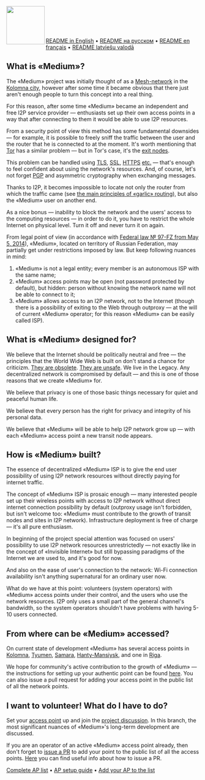 <br/>
<img align="left" src="https://i.imgur.com/RkjJPEr.png" width="100px">
<br/><br/><br/><br/>

[README in English](README.en.md) • [README на русском](README.ru.md) • [README en français](README.fr.md) • [README latviešu valodā](README.lv.md)

<h2>What is «Medium»?</h2>
The «Medium» project was initially thought of as a <a href="https://en.wikipedia.org/wiki/Mesh_networking">Mesh-network</a> in the <a href="https://en.wikipedia.org/wiki/Kolomna">Kolomna city</a>, however after some time it became obvious that there just aren't enough people to turn this concept into a real thing.

For this reason, after some time «Medium» became an independent and free I2P service provider — enthusiasts set up their own access points in a way that after connecting to them it would be able to use I2P resources.

From a security point of view this method has some fundamental downsides — for example, it is possible to freely sniff the traffic between the user and the router that he is connected to at the moment. It's worth mentioning that <a href="https://en.wikipedia.org/wiki/Tor_(anonymity_network)">Tor</a> has a similar problem — but in Tor's case, it's the <a href="https://hackertarget.com/tor-exit-node-visualization/">exit nodes</a>.

This problem can be handled using <a href="https://en.wikipedia.org/wiki/Transport_Layer_Security">TLS</a>, <a href="https://en.wikipedia.org/wiki/Secure_Sockets_Layer">SSL</a>, <a href="https://en.wikipedia.org/wiki/HTTPS">HTTPS</a> <a href="https://en.wikipedia.org/wiki/Cryptographic_protocol">etc.</a> — that's enough to feel confident about using the network's resources. And, of course, let's not forget <a href="https://en.wikipedia.org/wiki/Pretty_Good_Privacy">PGP</a> and asymmetric cryptography when exchanging messages.

Thanks to I2P, it becomes impossible to locate not only the router from which the traffic came (see <a href="https://en.wikipedia.org/wiki/Garlic_routing">the main principles of «garlic» routing</a>), but also the «Medium» user on another end.

As a nice bonus — inability to block the network and the users' access to the computing resources — in order to do it, you have to restrict the whole Internet on physical level. Turn it off and never turn it on again.

From legal point of view (in accordance with <a href="www.consultant.ru/document/cons_doc_LAW_162586/">Federal law № 97-FZ from May 5, 2014</a>), «Medium», located on territory of Russian Federation, may partially get under restrictions imposed by law. But keep following nuances in mind:

<ol><li>«Medium» is not a legal entity; every member is an autonomous ISP with the same name;</li>
	<li>«Medium» access points may be open (not password protected by default), but hidden: person without knowing the network name will not be able to connect to it;</li>
	<li>«Medium» allows access to an I2P network, not to the Internet (though there is a possibility of exiting to the Web through outproxy — at the will of current «Medium» operator; for this reason «Medium» can be easily called ISP).</li></ol>
<h2>What is «Medium» designed for?</h2>
We believe that the Internet should be politically neutral and free — the principles that the World Wide Web is built on don't stand a chance for criticizm. <a href="https://www.vanityfair.com/news/2018/07/the-man-who-created-the-world-wide-web-has-some-regrets">They are obsolete</a>. <a href="https://lifehacker.com/its-no-surprise-anymore-your-data-is-never-safe-onlin-1471858210">They are unsafe</a>. We live in the Legacy. Any decentralized network is compromised by default — and this is one of those reasons that we create «Medium» for. 

We believe that privacy is one of those basic things necessary for quiet and peaceful human life.

We believe that every person has the right for privacy and integrity of his personal data.

We believe that «Medium» will be able to help I2P network grow up — with each «Medium» access point a new transit node appears.

<h2>How is «Medium» built?</h2>
The essence of decentralized «Medium» ISP is to give the end user possibility of using I2P network resources without directly paying for internet traffic.

The concept of «Medium» ISP is prosaic enough — many interested people set up their wireless points with access to I2P network without direct internet connection possibility by default (outproxy usage isn't forbidden, but isn't welcome too: «Medium» must contribute to the growth of transit nodes and sites in I2P network). Infrastructure deployment is free of charge — it's all pure enthusiasm.

In beginning of the project special attention was focused on users' possibility to use I2P network resources unrestrictedly — not exactly like in the concept of «Invisible Internet» but still bypassing paradigms of the Internet we are used to, and it's good for now.

And also on the ease of user's connection to the network: Wi-Fi connection availability isn't anything supernatural for an ordinary user now.

What do we have at this point: volunteers (system operators) with «Medium» access points under their control, and the users who use the network resources. I2P only uses a small part of the general channel's bandwidth, so the system operators shouldn't have problems with having 5-10 users connected.

<h2>From where can be «Medium» accessed?</h2>
On current state of development «Medium» has several access points in <a href="https://github.com/medium-isp/medium/tree/master/ru/50/kolomna">Kolomna</a>, <a href="https://github.com/medium-isp/medium/tree/master/ru/72/tyumen">Tyumen</a>, <a href="https://github.com/medium-isp/medium/tree/master/ru/63/samara">Samara</a>, <a href="https://github.com/medium-isp/medium/tree/master/ru/86/hanty-mansiysk">Hanty-Mansiysk</a>, and one in <a href="https://github.com/medium-isp/medium/tree/master/lv/01/riga">Riga</a>.

We hope for community's active contribution to the growth of «Medium» — the instructions for setting up your authentic point can be found <a href="https://github.com/medium-isp/medium/blob/master/README.en.md#%D1%8F--%D0%BE%D0%BF%D0%B5%D1%80%D0%B0%D1%82%D0%BE%D1%80">here</a>. You can also issue a pull request for adding your access point in the public list of all the network points.

<h2>I want to volunteer! What do I have to do?</h2>
Set your <a href="https://github.com/medium-isp/medium/blob/master/README.en.md#%D1%8F--%D0%BE%D0%BF%D0%B5%D1%80%D0%B0%D1%82%D0%BE%D1%80">access point</a> up and join the <a href="https://github.com/medium-isp/medium/issues/1">project discussion</a>. In this branch, the most significant nuances of «Medium»'s long-term development are discussed.

If you are an operator of an active «Medium» access point already, then don't forget to <a href="https://github.com/medium-isp/medium/pulls">issue a PR</a> to add your point to the public list of all the access points. <a href="https://github.com/medium-isp/medium/blob/master/CONTRIBUTING.md">Here</a> you can find useful info about how to issue a PR.

<a href="https://github.com/medium-isp/medium/tree/master/ru">Complete AP list</a> • <a href="https://github.com/medium-isp/medium/blob/master/README.en.md">AP setup guide</a> • <a href="https://github.com/medium-isp/medium/blob/master/CONTRIBUTING.md">Add your AP to the list</a>
